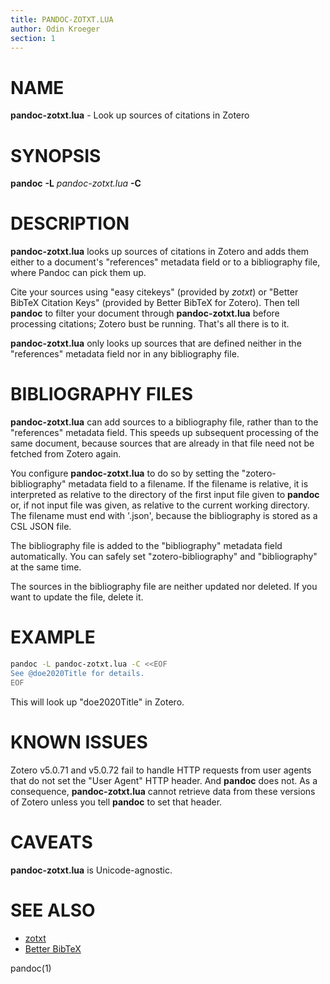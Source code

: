 ```yaml
---
title: PANDOC-ZOTXT.LUA
author: Odin Kroeger
section: 1
---
```


NAME
====

**pandoc-zotxt.lua** - Look up sources of citations in Zotero


SYNOPSIS
========

**pandoc** **-L** *pandoc-zotxt.lua* **-C**


DESCRIPTION
===========

**pandoc-zotxt.lua** looks up sources of citations in Zotero and adds them
either to a document's "references" metadata field or to a bibliography file,
where Pandoc can pick them up.

Cite your sources using "easy citekeys" (provided by *zotxt*) or "Better
BibTeX Citation Keys" (provided by Better BibTeX for Zotero). Then tell
**pandoc** to filter your document through **pandoc-zotxt.lua** before
processing citations; Zotero bust be running. That's all there is to it.

**pandoc-zotxt.lua** only looks up sources that are defined neither
in the "references" metadata field nor in any bibliography file.


BIBLIOGRAPHY FILES
==================

**pandoc-zotxt.lua** can add sources to a bibliography file, rather
than to the "references" metadata field. This speeds up subsequent
processing of the same document, because sources that are already
in that file need not be fetched from Zotero again.

You configure **pandoc-zotxt.lua** to do so by setting the
"zotero-bibliography" metadata field to a filename. If the filename
is relative, it is interpreted as relative to the directory of the
first input file given to **pandoc** or, if not input file was given,
as relative to the current working directory. The filename must end with
'.json', because the bibliography is stored as a CSL JSON file.

The bibliography file is added to the "bibliography" metadata field
automatically. You can safely set "zotero-bibliography" and "bibliography"
at the same time.

The sources in the bibliography file are neither updated nor deleted.
If you want to update the file, delete it.


EXAMPLE
=======

```sh
pandoc -L pandoc-zotxt.lua -C <<EOF
See @doe2020Title for details.
EOF
```

This will look up "doe2020Title" in Zotero.


KNOWN ISSUES
============

Zotero v5.0.71 and v5.0.72 fail to handle HTTP requests from user agents
that do not set the "User Agent" HTTP header. And **pandoc** does not.
As a consequence, **pandoc-zotxt.lua** cannot retrieve data from these
versions of Zotero unless you tell **pandoc** to set that header.


CAVEATS
=======

**pandoc-zotxt.lua** is Unicode-agnostic.


SEE ALSO
========

* [zotxt](https://github.com/egh/zotxt)
* [Better BibTeX](https://retorque.re/zotero-better-bibtex/)

pandoc(1)
